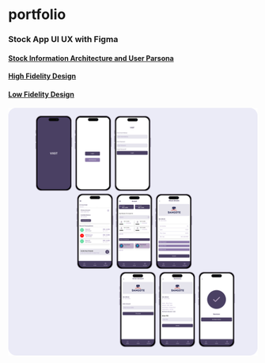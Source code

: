 # portfolio
### Stock App UI UX with Figma
#### [Stock Information Architecture and User Parsona](https://www.figma.com/file/oD6C8CDyuci1v3AU9gR9hl/Stocks?node-id=0%3A1)
#### [High Fidelity Design](https://www.figma.com/file/sVxcbzuH9vIWP15zWoZoew/Stock-Investment-App?node-id=51%3A216)
#### [Low Fidelity Design](https://www.figma.com/file/sVxcbzuH9vIWP15zWoZoew/Stock-Investment-App?node-id=0%3A1)
<img src="Stock App.png"  width=auto height=auto>

